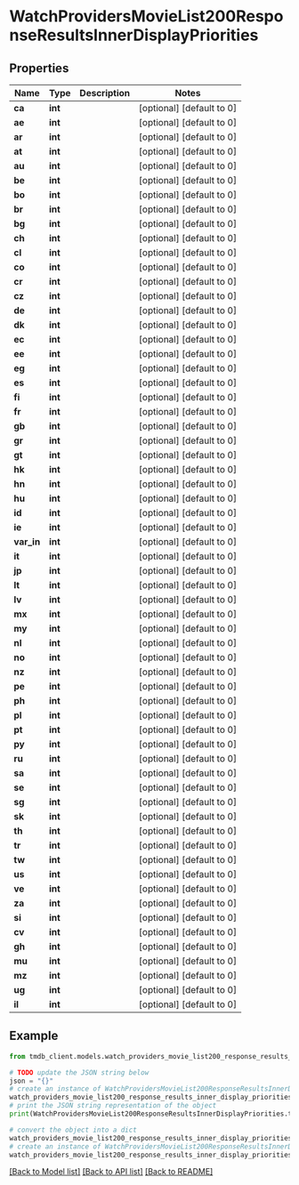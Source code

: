 # WatchProvidersMovieList200ResponseResultsInnerDisplayPriorities


## Properties

Name | Type | Description | Notes
------------ | ------------- | ------------- | -------------
**ca** | **int** |  | [optional] [default to 0]
**ae** | **int** |  | [optional] [default to 0]
**ar** | **int** |  | [optional] [default to 0]
**at** | **int** |  | [optional] [default to 0]
**au** | **int** |  | [optional] [default to 0]
**be** | **int** |  | [optional] [default to 0]
**bo** | **int** |  | [optional] [default to 0]
**br** | **int** |  | [optional] [default to 0]
**bg** | **int** |  | [optional] [default to 0]
**ch** | **int** |  | [optional] [default to 0]
**cl** | **int** |  | [optional] [default to 0]
**co** | **int** |  | [optional] [default to 0]
**cr** | **int** |  | [optional] [default to 0]
**cz** | **int** |  | [optional] [default to 0]
**de** | **int** |  | [optional] [default to 0]
**dk** | **int** |  | [optional] [default to 0]
**ec** | **int** |  | [optional] [default to 0]
**ee** | **int** |  | [optional] [default to 0]
**eg** | **int** |  | [optional] [default to 0]
**es** | **int** |  | [optional] [default to 0]
**fi** | **int** |  | [optional] [default to 0]
**fr** | **int** |  | [optional] [default to 0]
**gb** | **int** |  | [optional] [default to 0]
**gr** | **int** |  | [optional] [default to 0]
**gt** | **int** |  | [optional] [default to 0]
**hk** | **int** |  | [optional] [default to 0]
**hn** | **int** |  | [optional] [default to 0]
**hu** | **int** |  | [optional] [default to 0]
**id** | **int** |  | [optional] [default to 0]
**ie** | **int** |  | [optional] [default to 0]
**var_in** | **int** |  | [optional] [default to 0]
**it** | **int** |  | [optional] [default to 0]
**jp** | **int** |  | [optional] [default to 0]
**lt** | **int** |  | [optional] [default to 0]
**lv** | **int** |  | [optional] [default to 0]
**mx** | **int** |  | [optional] [default to 0]
**my** | **int** |  | [optional] [default to 0]
**nl** | **int** |  | [optional] [default to 0]
**no** | **int** |  | [optional] [default to 0]
**nz** | **int** |  | [optional] [default to 0]
**pe** | **int** |  | [optional] [default to 0]
**ph** | **int** |  | [optional] [default to 0]
**pl** | **int** |  | [optional] [default to 0]
**pt** | **int** |  | [optional] [default to 0]
**py** | **int** |  | [optional] [default to 0]
**ru** | **int** |  | [optional] [default to 0]
**sa** | **int** |  | [optional] [default to 0]
**se** | **int** |  | [optional] [default to 0]
**sg** | **int** |  | [optional] [default to 0]
**sk** | **int** |  | [optional] [default to 0]
**th** | **int** |  | [optional] [default to 0]
**tr** | **int** |  | [optional] [default to 0]
**tw** | **int** |  | [optional] [default to 0]
**us** | **int** |  | [optional] [default to 0]
**ve** | **int** |  | [optional] [default to 0]
**za** | **int** |  | [optional] [default to 0]
**si** | **int** |  | [optional] [default to 0]
**cv** | **int** |  | [optional] [default to 0]
**gh** | **int** |  | [optional] [default to 0]
**mu** | **int** |  | [optional] [default to 0]
**mz** | **int** |  | [optional] [default to 0]
**ug** | **int** |  | [optional] [default to 0]
**il** | **int** |  | [optional] [default to 0]

## Example

```python
from tmdb_client.models.watch_providers_movie_list200_response_results_inner_display_priorities import WatchProvidersMovieList200ResponseResultsInnerDisplayPriorities

# TODO update the JSON string below
json = "{}"
# create an instance of WatchProvidersMovieList200ResponseResultsInnerDisplayPriorities from a JSON string
watch_providers_movie_list200_response_results_inner_display_priorities_instance = WatchProvidersMovieList200ResponseResultsInnerDisplayPriorities.from_json(json)
# print the JSON string representation of the object
print(WatchProvidersMovieList200ResponseResultsInnerDisplayPriorities.to_json())

# convert the object into a dict
watch_providers_movie_list200_response_results_inner_display_priorities_dict = watch_providers_movie_list200_response_results_inner_display_priorities_instance.to_dict()
# create an instance of WatchProvidersMovieList200ResponseResultsInnerDisplayPriorities from a dict
watch_providers_movie_list200_response_results_inner_display_priorities_from_dict = WatchProvidersMovieList200ResponseResultsInnerDisplayPriorities.from_dict(watch_providers_movie_list200_response_results_inner_display_priorities_dict)
```
[[Back to Model list]](../README.md#documentation-for-models) [[Back to API list]](../README.md#documentation-for-api-endpoints) [[Back to README]](../README.md)


